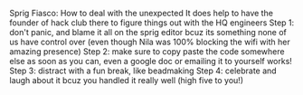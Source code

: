 
Sprig Fiasco: How to deal with the unexpected
It does help to have the founder of hack club there to figure things out with the HQ engineers
Step 1: don't panic, and blame it all on the sprig editor bcuz its something none of us have control over (even though Nila was 100% blocking the wifi with her amazing presence)
Step 2: make sure to copy paste the code somewhere else as soon as you can, even a google doc or emailing it to yourself works!
Step 3: distract with a fun break, like beadmaking
Step 4: celebrate and laugh about it bcuz you handled it really well (high five to you!)

